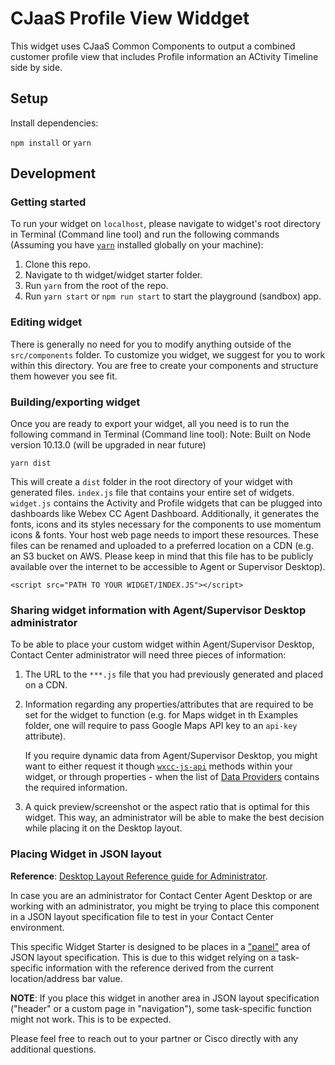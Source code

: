 # CJaaS Profile View Widdget

This widget uses CJaaS Common Components to output a combined customer profile view that includes Profile information an ACtivity Timeline side by side.

## Setup

Install dependencies:

`npm install` or `yarn`

## Development

### Getting started

To run your widget on `localhost`, please navigate to widget's root directory in Terminal (Command line tool) and run the following commands (Assuming you have [`yarn`](https://classic.yarnpkg.com/en/docs/install/#mac-stable) installed globally on your machine):

1. Clone this repo.
2. Navigate to th widget/widget starter folder.
3. Run `yarn` from the root of the repo.
4. Run `yarn start` or `npm run start` to start the playground (sandbox) app.

### Editing widget

There is generally no need for you to modify anything outside of the `src/components` folder. To customize you widget, we suggest for you to work within this directory. You are free to create your components and structure them however you see fit.

### Building/exporting widget

Once you are ready to export your widget, all you need is to run the following command in Terminal (Command line tool):
Note: Built on Node version 10.13.0 (will be upgraded in near future)

```
yarn dist
```

This will create a `dist` folder in the root directory of your widget with generated files.
`index.js` file that contains your entire set of widgets. `widget.js` contains the Activity and Profile widgets that can be plugged into dashboards like Webex CC Agent Dashboard. Additionally, it generates the fonts, icons and its styles necessary for the components to use momentum icons & fonts. Your host web page needs to import these resources. These files can be renamed and uploaded to a preferred location on a CDN (e.g. an S3 bucket on AWS. Please keep in mind that this file has to be publicly available over the internet to be accessible to Agent or Supervisor Desktop).

```
<script src="PATH TO YOUR WIDGET/INDEX.JS"></script>
```

### Sharing widget information with Agent/Supervisor Desktop administrator

To be able to place your custom widget within Agent/Supervisor Desktop, Contact Center administrator will need three pieces of information:

1. The URL to the `***.js` file that you had previously generated and placed on a CDN.
2. Information regarding any properties/attributes that are required to be set for the widget to function (e.g. for Maps widget in th Examples folder, one will require to pass Google Maps API key to an `api-key` attribute).

   If you require dynamic data from Agent/Supervisor Desktop, you might want to either request it though [`wxcc-js-api`](https://apim-dev-portal.appstaging.ciscoccservice.com/documentation/guides/desktop#javascript-api) methods within your widget, or through properties - when the list of [Data Providers](https://apim-dev-portal.appstaging.ciscoccservice.com/documentation/guides/desktop#data-provider%E2%80%94widget-properties-and-attributes) contains the required information.

3. A quick preview/screenshot or the aspect ratio that is optimal for this widget. This way, an administrator will be able to make the best decision while placing it on the Desktop layout.

### Placing Widget in JSON layout

**Reference**: [Desktop Layout Reference guide for Administrator](https://www.cisco.com/c/en/us/td/docs/voice_ip_comm/cust_contact/contact_center/CJP/SetupandAdministrationGuide_2/b_mp-release-2/b_cc-release-2_chapter_011.html#topic_8230815F4023699032326F948C3F1495).

In case you are an administrator for Contact Center Agent Desktop or are working with an administrator, you might be trying to place this component in a JSON layout specification file to test in your Contact Center environment.

This specific Widget Starter is designed to be places in a ["panel"](https://www.cisco.com/c/en/us/td/docs/voice_ip_comm/cust_contact/contact_center/CJP/SetupandAdministrationGuide_2/b_mp-release-2/b_cc-release-2_chapter_011.html#topic_BF0EBDF65DCB0A552164D6306657C892__AuxPane) area of JSON layout specification. This is due to this widget relying on a task-specific information with the reference derived from the current location/address bar value.

**NOTE**: If you place this widget in another area in JSON layout specification ("header" or a custom page in "navigation"), some task-specific function might not work. This is to be expected.

Please feel free to reach out to your partner or Cisco directly with any additional questions.
